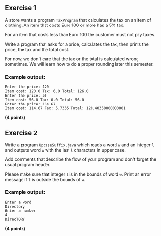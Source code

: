 ## Exercise 1
A store wants a program `TaxProgram` that calculates the tax on an item of clothing. An item that costs Euro 100 or more has a 5% tax.

For an item that costs less than Euro 100 the customer must not pay taxes.

Write a program that asks for a price, calculates the tax, then prints the price, the tax and the total cost.

For now, we don't care that the tax or the total is calculated wrong sometimes. We will learn how to do a proper rounding later this semester.

### Example output:
```
Enter the price: 120
Item cost: 120.0 Tax: 6.0 Total: 126.0
Enter the price: 56
Item cost: 56.0 Tax: 0.0 Total: 56.0
Enter the price: 114.67
Item cost: 114.67 Tax: 5.7335 Total: 120.40350000000001
```
**(4 points)**


## Exercise 2
Write a program `UpcaseSuffix.java` which reads a word `w` and an integer `l` and outputs word `w` with the last `l` characters in upper case.

Add comments that describe the flow of your program and don't forget the usual program header.

Please make sure that integer `l` is in the bounds of word `w`. Print an error message if `l` is outside the bounds of `w`.

### Example output:
```
Enter a word
Directory
Enter a number
4
DirecTORY
```
**(4 points)**